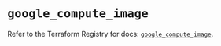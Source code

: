 # `google_compute_image`

Refer to the Terraform Registry for docs: [`google_compute_image`](https://registry.terraform.io/providers/hashicorp/google/5.35.0/docs/resources/compute_image).
